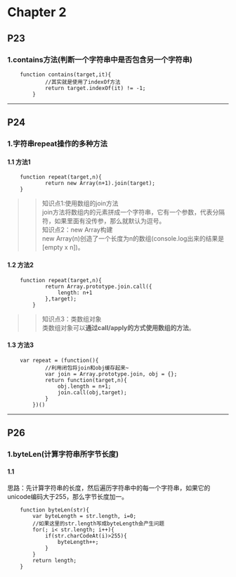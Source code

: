 # Chapter 2
## P23
### 1.contains方法(判断一个字符串中是否包含另一个字符串)
```
	function contains(target,it){
			//其实就是使用了indexOf方法
			return target.indexOf(it) != -1;
		}

```


****

## P24
### 1.字符串repeat操作的多种方法
#### 1.1 方法1
```
	function repeat(target,n){
			return new Array(n+1).join(target);
	}
```

>> 知识点1:使用数组的join方法		
>> join方法将数组内的元素拼成一个字符串，它有一个参数，代表分隔符，如果里面有没传参，那么就默认为逗号。		
>> 知识点2：new Array构建			
>> new Array(n)创造了一个长度为n的数组(console.log出来的结果是[empty x n])。

#### 1.2 方法2
```
	function repeat(target,n){
			return Array.prototype.join.call({
				length: n+1
			},target);
		}
```
>> 知识点3：类数组对象		
>> 类数组对象可以**通过call/apply的方式使用数组的方法**。

#### 1.3 方法3
```
	var repeat = (function(){
			//利用闭包将join和obj缓存起来~
			var join = Array.prototype.join, obj = {};
			return function(target,n){
				obj.length = n+1;
				join.call(obj,target);
			}
		})()
```
		
*********


## P26
### 1.byteLen(计算字符串所字节长度)
#### 1.1 

思路：先计算字符串的长度，然后遍历字符串中的每一个字符串，如果它的unicode编码大于255，那么字节长度加一。

```
	function byteLen(str){
		var byteLength = str.length, i=0;
		//如果这里的str.length写成byteLength会产生问题
		for(; i< str.length; i++){
			if(str.charCodeAt(i)>255){
				byteLength++;
			}
		} 
		return length;
	}
```
